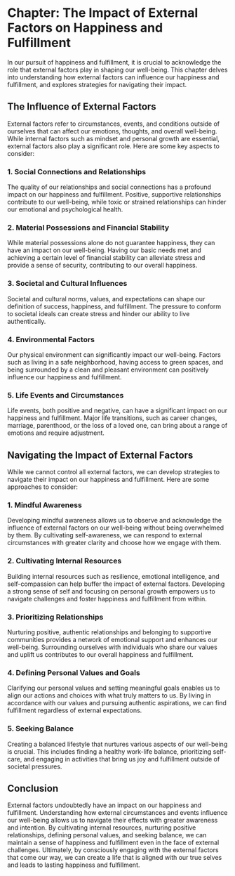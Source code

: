 Chapter: The Impact of External Factors on Happiness and Fulfillment
====================================================================

In our pursuit of happiness and fulfillment, it is crucial to acknowledge the role that external factors play in shaping our well-being. This chapter delves into understanding how external factors can influence our happiness and fulfillment, and explores strategies for navigating their impact.

The Influence of External Factors
---------------------------------

External factors refer to circumstances, events, and conditions outside of ourselves that can affect our emotions, thoughts, and overall well-being. While internal factors such as mindset and personal growth are essential, external factors also play a significant role. Here are some key aspects to consider:

### 1. Social Connections and Relationships

The quality of our relationships and social connections has a profound impact on our happiness and fulfillment. Positive, supportive relationships contribute to our well-being, while toxic or strained relationships can hinder our emotional and psychological health.

### 2. Material Possessions and Financial Stability

While material possessions alone do not guarantee happiness, they can have an impact on our well-being. Having our basic needs met and achieving a certain level of financial stability can alleviate stress and provide a sense of security, contributing to our overall happiness.

### 3. Societal and Cultural Influences

Societal and cultural norms, values, and expectations can shape our definition of success, happiness, and fulfillment. The pressure to conform to societal ideals can create stress and hinder our ability to live authentically.

### 4. Environmental Factors

Our physical environment can significantly impact our well-being. Factors such as living in a safe neighborhood, having access to green spaces, and being surrounded by a clean and pleasant environment can positively influence our happiness and fulfillment.

### 5. Life Events and Circumstances

Life events, both positive and negative, can have a significant impact on our happiness and fulfillment. Major life transitions, such as career changes, marriage, parenthood, or the loss of a loved one, can bring about a range of emotions and require adjustment.

Navigating the Impact of External Factors
-----------------------------------------

While we cannot control all external factors, we can develop strategies to navigate their impact on our happiness and fulfillment. Here are some approaches to consider:

### 1. Mindful Awareness

Developing mindful awareness allows us to observe and acknowledge the influence of external factors on our well-being without being overwhelmed by them. By cultivating self-awareness, we can respond to external circumstances with greater clarity and choose how we engage with them.

### 2. Cultivating Internal Resources

Building internal resources such as resilience, emotional intelligence, and self-compassion can help buffer the impact of external factors. Developing a strong sense of self and focusing on personal growth empowers us to navigate challenges and foster happiness and fulfillment from within.

### 3. Prioritizing Relationships

Nurturing positive, authentic relationships and belonging to supportive communities provides a network of emotional support and enhances our well-being. Surrounding ourselves with individuals who share our values and uplift us contributes to our overall happiness and fulfillment.

### 4. Defining Personal Values and Goals

Clarifying our personal values and setting meaningful goals enables us to align our actions and choices with what truly matters to us. By living in accordance with our values and pursuing authentic aspirations, we can find fulfillment regardless of external expectations.

### 5. Seeking Balance

Creating a balanced lifestyle that nurtures various aspects of our well-being is crucial. This includes finding a healthy work-life balance, prioritizing self-care, and engaging in activities that bring us joy and fulfillment outside of societal pressures.

Conclusion
----------

External factors undoubtedly have an impact on our happiness and fulfillment. Understanding how external circumstances and events influence our well-being allows us to navigate their effects with greater awareness and intention. By cultivating internal resources, nurturing positive relationships, defining personal values, and seeking balance, we can maintain a sense of happiness and fulfillment even in the face of external challenges. Ultimately, by consciously engaging with the external factors that come our way, we can create a life that is aligned with our true selves and leads to lasting happiness and fulfillment.
